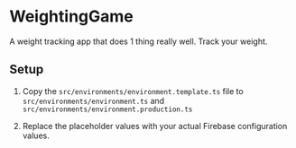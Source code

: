 # WeightingGame
A weight tracking app that does 1 thing really well. Track your weight.


## Setup

1. Copy the `src/environments/environment.template.ts` file to `src/environments/environment.ts` and `src/environments/environment.production.ts`

2. Replace the placeholder values with your actual Firebase configuration values.